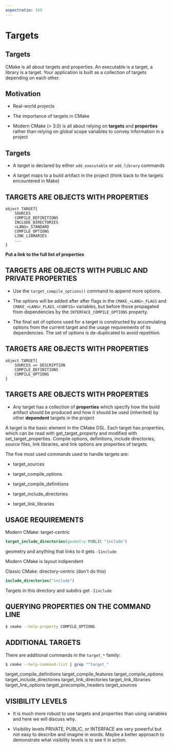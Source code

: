 ```yaml
---
aspectratio: 169
---
```


# Targets

## Targets

CMake is all about targets and properties. An executable is a target, a library is a
target. Your application is built as a collection of targets depending on each other.

## Motivation 

- Real-world projects 

- The importance of targets in CMake

- Modern CMake (> 3.0) is all about relying on **targets** and **properties** rather than relying on global scope variables to convey information in a project

## Targets 

- A target is declared by either `add_executable` or `add_library` commands

- A target maps to a build artifact in the project (think back to the targets encountered in Make)


## TARGETS ARE OBJECTS WITH PROPERTIES 

```plantuml
object TARGET{
    SOURCES
    COMPILE_DEFINITIONS
    INCLUDE_DIRECTORIES
    <LANG>_STANDARD
    COMPILE_OPTIONS
    LINK_LIBRARIES
    ...
}
```

**Put a link to the full list of properties**

## TARGETS ARE OBJECTS WITH PUBLIC AND PRIVATE PROPERTIES 

- Use the
``target_compile_options()`` command to append more options.

- The options will be added after after flags in the
``CMAKE_<LANG>_FLAGS`` and ``CMAKE_<LANG>_FLAGS_<CONFIG>``
variables, but before those propagated from dependencies by the
``INTERFACE_COMPILE_OPTIONS`` property.

- The final set of options used for a target is constructed by
accumulating options from the current target and the usage requirements of
its dependencies.  The set of options is de-duplicated to avoid repetition.

## TARGETS ARE OBJECTS WITH PROPERTIES 

```plantuml
object TARGET{
    SOURCES => DESCRIPTION
    COMPILE_DEFINITIONS
    COMPILE_OPTIONS
}
```

## TARGETS ARE OBJECTS WITH PROPERTIES 

- Any target has a collection of **properties** which specify how the build artifact should be produced and how it should be used (inherited) by other **dependent** targets in the project

A target is the basic element in the CMake DSL. Each target has properties, which can be read with get_target_property and modified with set_target_properties. Compile options, definitions, include directories, source files, link libraries, and link options are properties of targets.

The five most used commands used to handle targets are:

- target_sources

- target_compile_options

- target_compile_definitions

- target_include_directories

- target_link_libraries


## USAGE REQUIREMENTS 

Modern CMake: target-centric

```{.cmake style=cmakestyle}
target_include_directories(geometry PUBLIC "include")
```

geometry and anything that links to it gets `-Iinclude`

Modern CMake is layout indipendent

Classic CMake: directory-centric (don't do this)

```{.cmake style=cmakestyle}
include_directories("include")
```

Targets in this directory and subdirs get `-Iinclude`

## QUERYING PROPERTIES ON THE COMMAND LINE

```{.bash style=bashstyle}
$ cmake --help-property COMPILE_OPTIONS
```

## ADDITIONAL TARGETS 

There are additional commands in the `target_*` family:

```{.bash style=bashstyle}
$ cmake --help-command-list | grep "^target_"
```

target_compile_definitions
target_compile_features
target_compile_options
target_include_directories
target_link_directories
target_link_libraries
target_link_options
target_precompile_headers
target_sources


## VISIBILITY LEVELS 

- It is much more robust to use targets and properties than using variables and here we will discuss why.

- Visibility levels PRIVATE, PUBLIC, or INTERFACE are very powerful but not easy to describe and imagine in words. Maybe a better approach to demonstrate what visibility levels is to see it in action.